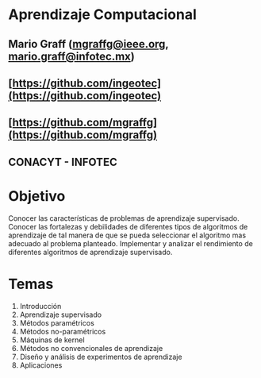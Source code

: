 # Aprendizaje Computacional  

## Mario Graff (mgraffg@ieee.org, mario.graff@infotec.mx)  
## [https://github.com/ingeotec](https://github.com/ingeotec)
## [https://github.com/mgraffg](https://github.com/mgraffg)
## CONACYT - INFOTEC

# Objetivo 

Conocer las características de problemas de aprendizaje
supervisado. Conocer las fortalezas y debilidades de diferentes tipos
de algoritmos de aprendizaje de tal manera de que se pueda seleccionar
el algoritmo mas adecuado al problema planteado. Implementar y
analizar el rendimiento de diferentes algoritmos de aprendizaje
supervisado.

# Temas

1. Introducción
2. Aprendizaje supervisado
3. Métodos paramétricos
4. Métodos no-paramétricos
5. Máquinas de kernel
6. Métodos no convencionales de aprendizaje
7. Diseño y análisis de experimentos de aprendizaje
8. Aplicaciones
